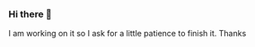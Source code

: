 ### Hi there 👋

<!--
**IreGonzalez/IreGonzalez** is a ✨ _special_ ✨ repository because its `README.md` (this file) appears on your GitHub profile.

Here are some ideas to get you started:

- 🔭 I’m currently working on my own projects
- 🌱 I’m currently learning all about front-end
- 👯 I’m looking to collaborate on projects where I could grow up
- 🤔 I’m looking for help with a new job
- 💬 Ask me about everything that want to know about me
- 📫 How to reach me: irenegonzalezpinilla@gmail.com
- ⚡ Fun fact: I love create things with my hands and know how things are made
-->

I am working on it so I ask for a little patience to finish it. Thanks

